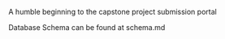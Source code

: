 A humble beginning to the capstone project submission portal

Database Schema can be found at schema.md

